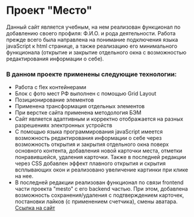 # Проект "Место"  

Данный сайт является учебным, на нем реализован функционал по добавлению своего профиля: Ф.И.О. и рода деятельности. Работа прежде всего была направлена 
на понимание подключения языка javaScript к html странице, а также реализацию его минимального функционала (открытие и закрытие отдельного окна с возможностью редактирования информации о себе).

### В данном проекте применены следующие технологии:  
* Работа с flex контейнерами
* Блок с фото мест РФ выполнен с помощью Grid Layout  
* Позиционирование элементов
* Применена трансформация отдельных элементов
* При верстке сайта применена методология БЭМ
* Сайт является адаптивным и корректно отображается на разных разрешениях электронных устройств
* С помощью языка программирования javaScript имеется возможность редактирования информации о себе через возможность открытия и закрытия отдельного окна поверх основного контента, добавления новой карточки места, отметки понравившейся, удаления карточки. Также в последней редакции через CSS добавлен эффект плавного открытия и скрытия всплывающих окон и реализовано увеличение картинки при клике на нее.
* В последней редакции реализован функционал по связи frontend части проекта "mesto" с его backend частью. При этом, добавлена возможность сохранения/удаления с подтверждением карточек, постановки лайков (с применением счетчика), смены аватара.
[Ссылка на сайт](https://alexs88190.github.io/mesto/)